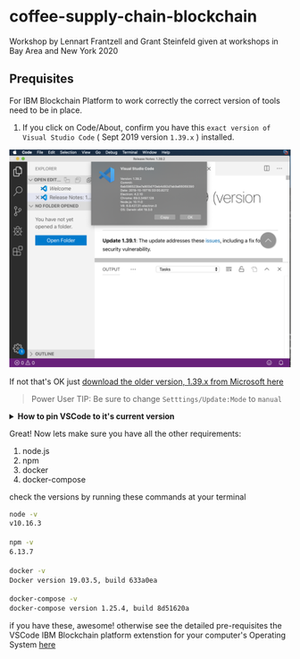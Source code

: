 # coffee-supply-chain-blockchain
Workshop by Lennart Frantzell and Grant Steinfeld given at workshops in Bay Area and New York 2020




## Prequisites

For IBM Blockchain Platform to work correctly the correct version of tools need to be in place.

1. If you click on Code/About, confirm you have this `exact version of Visual Studio Code` ( Sept 2019 version `1.39.x` ) installed.

![correct version](images/vscode-v1.39.2.png)

If not that's OK just 
[download the older version, 1.39.x from Microsoft here](https://code.visualstudio.com/updates/v1_39)

> Power User TIP: Be sure to change `Setttings/Update:Mode` to `manual`
<details><summary><strong>How to pin VSCode to it's current version</strong></summary>
Pin this version for the duration of this workshop/blockchain discovery till stable release of ecosystem is availible. ( otherwise each vscode restart will update vscode!)

![v1.39.2 pinned manually in settups/updates](images/vscode-pin-to-v1.39.png)

</details>

Great!  Now lets make sure you have all the other requirements:

1. node.js
1. npm
1. docker
1. docker-compose

check the versions by running these commands at your terminal

```bash
node -v
v10.16.3

npm -v
6.13.7

docker -v
Docker version 19.03.5, build 633a0ea

docker-compose -v
docker-compose version 1.25.4, build 8d51620a

```
if you have these, awesome!  otherwise see the detailed pre-requisites the VSCode IBM Blockchain platform extenstion for your computer's Operating System [here]()
